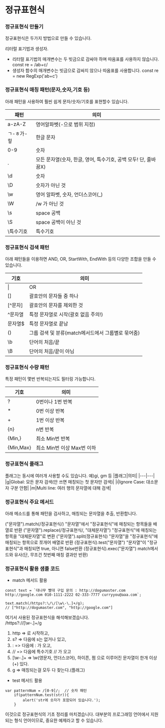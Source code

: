 # 정규표현식

### 정규표현식 만들기
정규표현식은 두가지 방법으로 만들 수 있습니다.  

리터럴 표기법과 생성자.
 - 리터럴 표기법의 매개변수는 두 빗금으로 감싸야 하며 따옴표를 사용하지 않습니다.
const re = /ab+c/
 - 생성자 함수의 매개변수는 빗금으로 감싸지 않으나 따옴표를 사용합니다.
const re = new RegExp('ab+c')

### 정규표현식 매칭 패턴(문자,숫자,기호 등)
아래 패턴을 사용하여 훨씬 쉽게 문자/숫자/기호를 표현할수 있습니다.

|패턴|의미|
|---|---|
|a-zA-Z|영어알파벳(-으로 범위 지정)|
|ㄱ-ㅎ가-힣|한글 문자|
|0-9|숫자|
|.|모든 문자열(숫자, 한글, 영어, 특수기호, 공백 모두! 단, 줄바꿈X)|
|\d|숫자|
|\D|숫자가 아닌 것|
|\w|영어 알파벳, 숫자, 언더스코어(_)|
|\W|/w 가 아닌 것|
|\s|space 공백|
|\S|space 공백이 아닌 것|
|\특수기호|특수기호|

### 정규표현식 검색 패턴
아래 패턴들을 이용하면 AND, OR, StartWith, EndWith 등의 다양한 조합을 만들 수 있습니다. 

|기호|의미|
|---|---|
| \| |OR|
|[]|괄호안의 문자들 중 하나|
|[^문자]|괄호안의 문자를 제외한 것|
|^문자열|특정 문자열로 시작(괄호 없음 주의!)|
|문자열$|특정 문자열로 끝남|
|()|그룹 검색 및 분류(match메서드에서 그룹별로 묶어줌)|
|\b|단어의 처음/끝|
|\B|단어의 처음/끝이 아님|

### 정규표현식 수량 패턴
특정 패턴이 몇번 반복되는지도 필터링 가능합니다.

|기호|의미|
|---|---|
|?|0번이나 1번 반복|
|*|0번 이상 반복|
|+|1번 이상 반복|
|{n}|n번 반복|
|{Min,}|최소 Min번 반복|
|{Min,Max}|최소 Min번 이상 Max번 이하|

### 정규표현식 플래그
플래그는 동시에 여러개 사용할 수도 있습니다. 예)gi, gm 등
|플래그|의미|
|---|---|
|g|Global: 모든 문자 검색(안 쓰면 매칭되는 첫 문자만 검색)|
|i|Ignore Case: 대소문자 구분 안함|
|m|Multi line: 여러 행의 문자열에 대해 검색|

### 정규표현식 주요 메서드
아래 메소드를 통해 패턴을 검사하고, 매칭되는 문자열을 추출, 반환합니다. 

("문자열").match(/정규표현식/) "문자열"에서 "정규표현식"에 매칭되는 항목들을 배열로 반환
("문자열").replace(/정규표현식/, "대체문자열") "정규표현식"에 매칭되는 항목을 "대체문자열"로 변환
("문자열").split(정규표현식) "문자열"을 "정규표현식"에 매칭되는 항목으로 쪼개어 배열로 반환
(정규표현식).test("문자열") "문자열"이 "정규표현식"과 매칭되면 true, 아니면 false반환
(정규표현식).exec("문자열") match메서드와 유사(단, 무조건 첫번째 매칭 결과만 반환)

### 정규표현식 활용 샘플 코드

 - match 메서드 활용
```
const text = `대나무 빨대 구입 문의 : http://dogumaster.com http://google.com 010-1111-2222 02-333-7777 curryyou@aaa.com`;

text.match(/https?:\/\/[\w\-\.]+/g);
// ["http://dogumaster.com", "http://google.com"]
```
여기서 사용된 정규표현식을 해석해보겠습니다.  
/https?:\/\/[\w\-\.]+/g   
1) http => 로 시작하고,  
2) s? => 다음에 s는 없거나 있고,  
3) : => 다음에 : 가 오고,  
4) \/\/ => 다음에 특수기호 // 가 오고  
5) [\w\-\.]+ => \w(영문자, 언더스코어), 하이픈, 쩜 으로 이루어진 문자열이 한개 이상(+) 있다.  
6) g => 매칭되는걸 모두 다 찾는다.(플래그)  

 - test 메서드 활용
```
var patternNum = /[0-9]/;  // 숫자 패턴
    if(patternNum.test(str)){
        alert('str에 숫자가 포함되어 있습니다.');
    }
```

이것으로 정규표현식의 기초 정리를 마치겠습니다.
대부분의 프로그래밍 언어에서 지원되는 형식 언어이므로, 중요한 예제라고 할 수 있습니다.

